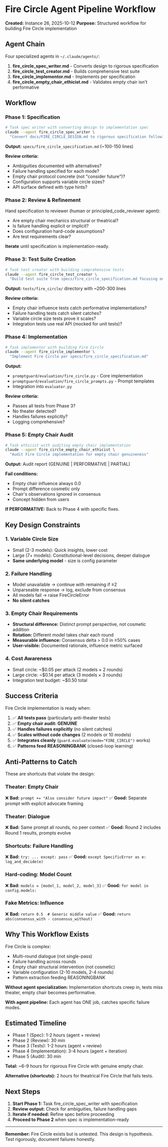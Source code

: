 # Fire Circle Agent Pipeline Workflow

**Created:** Instance 26, 2025-10-12
**Purpose:** Structured workflow for building Fire Circle implementation

## Agent Chain

Four specialized agents in `~/.claude/agents/`:

1. **fire_circle_spec_writer.md** - Converts design to rigorous specification
2. **fire_circle_test_creator.md** - Builds comprehensive test suite
3. **fire_circle_implementor.md** - Implements per specification
4. **fire_circle_empty_chair_ethicist.md** - Validates empty chair isn't performative

## Workflow

### Phase 1: Specification
```bash
# Task spec writer with converting design to implementation spec
claude --agent fire_circle_spec_writer \
  "Convert docs/FIRE_CIRCLE_DESIGN.md to rigorous specification following your template"
```

**Output:** `specs/fire_circle_specification.md` (~100-150 lines)

**Review criteria:**
- Ambiguities documented with alternatives?
- Failure handling specified for each mode?
- Empty chair protocol concrete (not "consider future")?
- Configuration supports variable circle sizes?
- API surface defined with type hints?

### Phase 2: Review & Refinement
Hand specification to reviewer (human or principled_code_reviewer agent):
- Are empty chair mechanics structural or theatrical?
- Is failure handling explicit or implicit?
- Does configuration hard-code assumptions?
- Are test requirements clear?

**Iterate** until specification is implementation-ready.

### Phase 3: Test Suite Creation
```bash
# Task test creator with building comprehensive tests
claude --agent fire_circle_test_creator \
  "Build test suite from specs/fire_circle_specification.md focusing on anti-theater detection"
```

**Output:** `tests/fire_circle/` directory with ~200-300 lines

**Review criteria:**
- Empty chair influence tests catch performative implementations?
- Failure handling tests catch silent catches?
- Variable circle size tests prove it scales?
- Integration tests use real API (mocked for unit tests)?

### Phase 4: Implementation
```bash
# Task implementor with building Fire Circle
claude --agent fire_circle_implementor \
  "Implement Fire Circle per specs/fire_circle_specification.md"
```

**Output:**
- `promptguard/evaluation/fire_circle.py` - Core implementation
- `promptguard/evaluation/fire_circle_prompts.py` - Prompt templates
- Integration into `evaluator.py`

**Review criteria:**
- Passes all tests from Phase 3?
- No theater detected?
- Handles failures explicitly?
- Logging comprehensive?

### Phase 5: Empty Chair Audit
```bash
# Task ethicist with auditing empty chair implementation
claude --agent fire_circle_empty_chair_ethicist \
  "Audit Fire Circle implementation for empty chair genuineness"
```

**Output:** Audit report (GENUINE | PERFORMATIVE | PARTIAL)

**Fail conditions:**
- Empty chair influence always 0.0
- Prompt difference cosmetic only
- Chair's observations ignored in consensus
- Concept hidden from users

**If PERFORMATIVE:** Back to Phase 4 with specific fixes.

## Key Design Constraints

### 1. Variable Circle Size
- Small (2-3 models): Quick insights, lower cost
- Large (7+ models): Constitutional-level decisions, deeper dialogue
- **Same underlying model** - size is config parameter

### 2. Failure Handling
- Model unavailable → continue with remaining if ≥2
- Unparseable response → log, exclude from consensus
- All models fail → raise FireCircleError
- **No silent catches**

### 3. Empty Chair Requirements
- **Structural difference:** Distinct prompt perspective, not cosmetic addition
- **Rotation:** Different model takes chair each round
- **Measurable influence:** Consensus delta > 0.0 in ≥50% cases
- **User-visible:** Documented rationale, influence metric surfaced

### 4. Cost Awareness
- Small circle: ~$0.05 per attack (2 models × 2 rounds)
- Large circle: ~$0.14 per attack (3 models × 3 rounds)
- Integration test budget: ~$0.50 total

## Success Criteria

Fire Circle implementation is ready when:

1. ✅ **All tests pass** (particularly anti-theater tests)
2. ✅ **Empty chair audit: GENUINE**
3. ✅ **Handles failures explicitly** (no silent catches)
4. ✅ **Scales without code changes** (2 models or 10 models)
5. ✅ **Integrates cleanly** (`guard.evaluate(mode="FIRE_CIRCLE")` works)
6. ✅ **Patterns feed REASONINGBANK** (closed-loop learning)

## Anti-Patterns to Catch

These are shortcuts that violate the design:

### Theater: Empty Chair
❌ **Bad:** `prompt += "Also consider future impact"`
✅ **Good:** Separate prompt with explicit advocate framing

### Theater: Dialogue
❌ **Bad:** Same prompt all rounds, no peer context
✅ **Good:** Round 2 includes Round 1 results, prompts evolve

### Shortcuts: Failure Handling
❌ **Bad:** `try: ... except: pass`
✅ **Good:** `except SpecificError as e: log_and_decide(e)`

### Hard-coding: Model Count
❌ **Bad:** `models = [model_1, model_2, model_3]`
✅ **Good:** `for model in config.models:`

### Fake Metrics: Influence
❌ **Bad:** `return 0.5  # Generic middle value`
✅ **Good:** `return abs(consensus_with - consensus_without)`

## Why This Workflow Exists

Fire Circle is complex:
- Multi-round dialogue (not single-pass)
- Failure handling across rounds
- Empty chair structural intervention (not cosmetic)
- Variable configuration (2-10 models, 2-4 rounds)
- Pattern extraction feeding REASONINGBANK

**Without agent specialization:** Implementation shortcuts creep in, tests miss theater, empty chair becomes performative.

**With agent pipeline:** Each agent has ONE job, catches specific failure modes.

## Estimated Timeline

- Phase 1 (Spec): 1-2 hours (agent + review)
- Phase 2 (Review): 30 min
- Phase 3 (Tests): 1-2 hours (agent + review)
- Phase 4 (Implementation): 3-4 hours (agent + iteration)
- Phase 5 (Audit): 30 min

**Total:** ~6-9 hours for rigorous Fire Circle with genuine empty chair.

**Alternative (shortcuts):** 2 hours for theatrical Fire Circle that fails tests.

## Next Steps

1. **Start Phase 1:** Task fire_circle_spec_writer with specification
2. **Review output:** Check for ambiguities, failure handling gaps
3. **Iterate if needed:** Refine spec before proceeding
4. **Proceed to Phase 2** when spec is implementation-ready

---

**Remember:** Fire Circle exists but is untested. This design is hypothesis. Test rigorously, document failures honestly.
